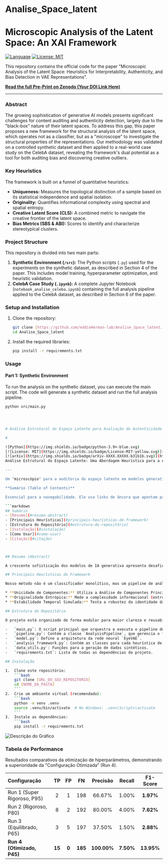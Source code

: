 # Analise_Space_latent

# Microscopic Analysis of the Latent Space: An XAI Framework

[![Language](https://img.shields.io/badge/Language-Python-blue.svg)](https://www.python.org/)
[![License: MIT](https://img.shields.io/badge/License-MIT-yellow.svg)](https://opensource.org/licenses/MIT)

This repository contains the official code for the paper "Microscopic Analysis of the Latent Space: Heuristics for Interpretability, Authenticity, and Bias Detection in VAE Representations".

**[Read the full Pre-Print on Zenodo (Your DOI Link Here)](https://...)**

---

### Abstract

The growing sophistication of generative AI models presents significant challenges for content auditing and authenticity detection, largely due to the "black-box" nature of their latent spaces. To address this gap, this paper proposes a new framework for the structural analysis of the latent space, which operates not as a classifier, but as a "microscope" to investigate the structural properties of the representations. Our methodology was validated on a controlled synthetic dataset and then applied to a real-world case study on the CelebA dataset, revealing the framework's dual potential as a tool for both auditing bias and discovering creative outliers.

### Key Heuristics
The framework is built on a funnel of quantitative heuristics:
* **Uniqueness:** Measures the topological distinction of a sample based on its statistical independence and spatial isolation.
* **Originality:** Quantifies informational complexity using spectral and spatial entropy.
* **Creative Latent Score (CLS):** A combined metric to navigate the creative frontier of the latent space.
* **Bias Metrics (SBS & ABI):** Scores to identify and characterize stereotypical clusters.

### Project Structure

This repository is divided into two main parts:

1.  **Synthetic Environment (`/src`):** The Python scripts (`.py`) used for the experiments on the synthetic dataset, as described in Section 4 of the paper. This includes model training, hyperparameter optimization, and heuristic validation.
2.  **CelebA Case Study (`.ipynb`):** A complete Jupyter Notebook (`notebook_analise_celeba.ipynb`) containing the full analysis pipeline applied to the CelebA dataset, as described in Section 6 of the paper.

### Setup and Installation

1.  Clone the repository:
    ```bash
    git clone [https://github.com/eddieHerman-lab/Analise_Space_latent.git](https://github.com/eddieHerman-lab/Analise_Space_latent.git)
    cd Analise_Space_latent
    ```
2.  Install the required libraries:
    ```bash
    pip install -r requirements.txt
    ```

### Usage

#### Part 1: Synthetic Environment

To run the analysis on the synthetic dataset, you can execute the main script. The code will generate a synthetic dataset and run the full analysis pipeline.
```bash
python src/main.py




# Análise Estrutural do Espaço Latente para Avaliação de Autenticidade

# 

![Python](https://img.shields.io/badge/python-3.9+-blue.svg)
[![License: MIT](https://img.shields.io/badge/License-MIT-yellow.svg)](https://opensource.org/licenses/MIT)
[![arXiv](https://img.shields.io/badge/arXiv-XXXX.XXXXX-b31b1b.svg)](https://arxiv.org/abs/XXXX.XXXXX) [![PyPI version](https://badge.fury.io/py/seu_pacote.svg)](https://badge.fury.io/py/seu_pacote) ```
Análise Estrutural do Espaço Latente: Uma Abordagem Heurística para a Avaliação de Autenticidade em Modelos Generativos".

---

Um "microscópio" para a auditoria do espaço latente em modelos generativos.

**Sumário (Table of Contents)**

Essencial para a navegabilidade. Ele usa links de âncora que apontam para os títulos das seções.

```markdown
## Sumário
- [Resumo](#resumo-abstract)
- [Principais Heurísticas](#principais-heurísticas-do-framework)
- [Estrutura do Repositório](#estrutura-do-repositório)
- [Instalação](#instalação)
- [Como Usar](#como-usar)
- [Citação](#citação)



## Resumo (Abstract)

A crescente sofisticação dos modelos de IA generativa apresenta desafios significativos para a auditoria de conteúdo e a detecção de autenticidade, em grande parte devido à natureza de "caixa-preta" de seus espaços latentes. Para endereçar essa lacuna, este trabalho propõe um novo framework para a análise forense do espaço latente, que opera não como um classificador, mas como um "microscópio" para investigar as propriedades estruturais das representações. Nossa metodologia emprega um funil de heurísticas, incluindo Análise de Componentes, Originalidade Entrópica e Estabilidade Temporal Simulada, para gerar um score de validação multifacetado. Através de experimentos em um dataset sintético controlado, demonstramos que o framework pode ser calibrado para otimizar o balanço entre precisão e recall, alcançando um F1-Score de 13.95% com 100% de precisão na identificação de núcleos de identidade autêntica. Concluímos que esta abordagem de análise intrínseca oferece um caminho promissor para o desenvolvimento de ferramentas de IA Explicável (XAI) para auditoria de conteúdo e futuras aplicações em análise de criatividade.

## Principais Heurísticas do Framework

Nosso método não é um classificador monolítico, mas um pipeline de análise que avalia uma representação latente com base em diferentes "lentes":

* **Unicidade de Componentes:** Utiliza a Análise de Componentes Principais (ICA) para decompor a representação e avalia a singularidade estatística de seus componentes.
* **Originalidade Entrópica:** Mede a complexidade informacional (entropia) tanto do vetor em si quanto de sua vizinhança no espaço latente.
* **Estabilidade Temporal Simulada:** Testa a robustez da identidade da representação sob pequenas perturbações, simulando a coerência ao longo do tempo.

## Estrutura do Repositório

O projeto está organizado de forma modular para maior clareza e reusabilidade:

-   `main.py`: O script principal que orquestra e executa o pipeline de análise completo.
-   `pipeline.py`: Contém a classe `AnalysisPipeline`, que gerencia o fluxo de trabalho de treinamento e análise.
-   `model.py`: Define a arquitetura da rede neural `EyeVAE`.
-   `analysis_framework.py`: Contém as classes para cada heurística de análise (`ComponentDecomposer`, `EntropicOriginalityMeasure`, etc.).
-   `data_utils.py`: Funções para a geração de dados sintéticos.
-   `requirements.txt`: Lista de todas as dependências do projeto.

## Instalação

1.  Clone este repositório:
    ```bash
    git clone [URL_DO_SEU_REPOSITORIO]
    cd [NOME_DA_PASTA]
    ```
2.  Crie um ambiente virtual (recomendado):
    ```bash
    python -m venv .venv
    source .venv/bin/activate  # No Windows: .venv\Scripts\activate
    ```
3.  Instale as dependências:
    ```bash
    pip install -r requirements.txt
 ```
![Descrição do Gráfico](caminho/para/o/seu_grafico_final.png)

### Tabela de Performance

Resultados comparativos da otimização de hiperparâmetros, demonstrando a superioridade da "Configuração Otimizada" (Run 4).

| Configuração | TP | FP | FN | Precisão | Recall | **F1-Score** |
| :--- | :--: | :--: | :--: | :---: | :---: | :---: |
| Run 1 (Super Rigoroso, P95) | 2 | 1 | 198 | 66.67% | 1.00% | **1.97%** |
| Run 2 (Rigoroso, P80) | 8 | 2 | 192 | 80.00% | 4.00% | **7.62%** |
| Run 3 (Equilibrado, P65)| 3 | 5 | 197 | 37.50% | 1.50% | **2.88%** |
| **Run 4 (Otimizado, P45)**| **15**| **0** | **185**| **100.00%**| **7.50%**| **13.95%**|





